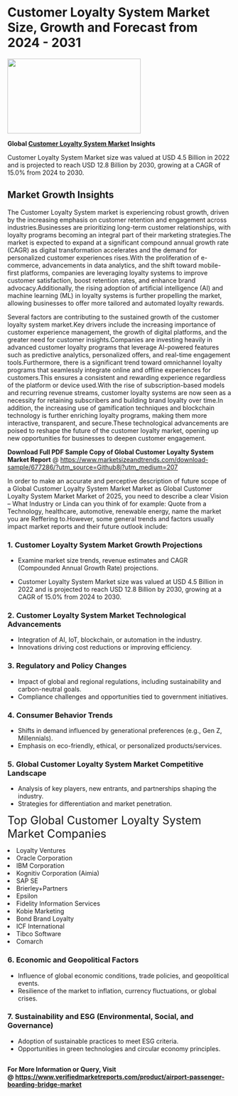 <H1>Customer Loyalty System Market Size, Growth and Forecast from 2024 - 2031</H1><img class="aligncenter size-medium wp-image-584254" src="https://thirdeyenews.in/wp-content/uploads/2024/09/Global-Market-Research-300x168.jpeg" alt="" width="300" height="168" /><p><strong>Global&nbsp;<a href="https://www.marketsizeandtrends.com/download-sample/677286/?utm_source=Github8j?utm_medium=207">Customer Loyalty System Market</a> Insights</strong></p><p>Customer Loyalty System Market size was valued at USD 4.5 Billion in 2022 and is projected to reach USD 12.8 Billion by 2030, growing at a CAGR of 15.0% from 2024 to 2030.</p><p><h2>Market Growth Insights</h2> <p>The Customer Loyalty System market is experiencing robust growth, driven by the increasing emphasis on customer retention and engagement across industries.Businesses are prioritizing long-term customer relationships, with loyalty programs becoming an integral part of their marketing strategies.The market is expected to expand at a significant compound annual growth rate (CAGR) as digital transformation accelerates and the demand for personalized customer experiences rises.With the proliferation of e-commerce, advancements in data analytics, and the shift toward mobile-first platforms, companies are leveraging loyalty systems to improve customer satisfaction, boost retention rates, and enhance brand advocacy.Additionally, the rising adoption of artificial intelligence (AI) and machine learning (ML) in loyalty systems is further propelling the market, allowing businesses to offer more tailored and automated loyalty rewards.</p> <p>Several factors are contributing to the sustained growth of the customer loyalty system market.Key drivers include the increasing importance of customer experience management, the growth of digital platforms, and the greater need for customer insights.Companies are investing heavily in advanced customer loyalty programs that leverage AI-powered features such as predictive analytics, personalized offers, and real-time engagement tools.Furthermore, there is a significant trend toward omnichannel loyalty programs that seamlessly integrate online and offline experiences for customers.This ensures a consistent and rewarding experience regardless of the platform or device used.With the rise of subscription-based models and recurring revenue streams, customer loyalty systems are now seen as a necessity for retaining subscribers and building brand loyalty over time.In addition, the increasing use of gamification techniques and blockchain technology is further enriching loyalty programs, making them more interactive, transparent, and secure.These technological advancements are poised to reshape the future of the customer loyalty market, opening up new opportunities for businesses to deepen customer engagement.</p> <p><span class=""><strong>Download Full PDF Sample Copy of Global Customer Loyalty System Market Report</strong> @ <a href="https://www.marketsizeandtrends.com/download-sample/677286/?utm_source=Github8j?utm_medium=207" target="_blank">https://www.marketsizeandtrends.com/download-sample/677286/?utm_source=Github8j?utm_medium=207</a></span></p><p>In order to make an accurate and perceptive description of future scope of a Global&nbsp;Customer Loyalty System Market Market as Global&nbsp;Customer Loyalty System Market Market of 2025, you need to describe a clear Vision &ndash; What Industry or Linda can you think of for example: Quote from a Technology, healthcare, automotive, renewable energy, name the market you are Reffering to.However, some general trends and factors usually impact market reports and their future outlook include:</p><h3>1.&nbsp;<strong>Customer Loyalty System Market Growth Projections</strong></h3><ul><li>Examine market size trends, revenue estimates and CAGR (Compounded Annual Growth Rate) projections.</li><li><p>Customer Loyalty System Market size was valued at USD 4.5 Billion in 2022 and is projected to reach USD 12.8 Billion by 2030, growing at a CAGR of 15.0% from 2024 to 2030.</p></li></ul><h3>2.&nbsp;<strong>Customer Loyalty System Market Technological Advancements</strong></h3><ul><li>Integration of AI, IoT, blockchain, or automation in the industry.</li><li>Innovations driving cost reductions or improving efficiency.</li></ul><h3>3.&nbsp;<strong>Regulatory and Policy Changes</strong></h3><ul><li>Impact of global and regional regulations, including sustainability and carbon-neutral goals.</li><li>Compliance challenges and opportunities tied to government initiatives.</li></ul><h3>4.&nbsp;<strong>Consumer Behavior Trends</strong></h3><ul><li>Shifts in demand influenced by generational preferences (e.g., Gen Z, Millennials).</li><li>Emphasis on eco-friendly, ethical, or personalized products/services.</li></ul><h3>5.&nbsp;<strong>Global Customer Loyalty System Market Competitive Landscape</strong></h3><ul><li>Analysis of key players, new entrants, and partnerships shaping the industry.</li><li>Strategies for differentiation and market penetration.</li></ul><p data-pm-slice="1 1 []"><span style="color: inherit; font-family: inherit; font-size: 25px;">Top Global Customer Loyalty System Market Companies</span></p><div class="" data-test-id=""><p><li>Loyalty Ventures</li><li> Oracle Corporation</li><li> IBM Corporation</li><li> Kognitiv Corporation (Aimia)</li><li> SAP SE</li><li> Brierley+Partners</li><li> Epsilon</li><li> Fidelity Information Services</li><li> Kobie Marketing</li><li> Bond Brand Loyalty</li><li> ICF International</li><li> Tibco Software</li><li> Comarch</li></p></div><h3>6.&nbsp;<strong>Economic and Geopolitical Factors</strong></h3><ul><li>Influence of global economic conditions, trade policies, and geopolitical events.</li><li>Resilience of the market to inflation, currency fluctuations, or global crises.</li></ul><h3>7.&nbsp;<strong>Sustainability and ESG (Environmental, Social, and Governance)</strong></h3><ul><li>Adoption of sustainable practices to meet ESG criteria.</li><li>Opportunities in green technologies and circular economy principles.</li></ul><h2><strong style="font-size: 14px;">For More Information or Query, Visit @&nbsp;</strong><a style="background-color: #ffffff; font-size: 14px;" href="https://www.marketsizeandtrends.com/report/customer-loyalty-system-market/" target="_blank">https://www.verifiedmarketreports.com/product/airport-passenger-boarding-bridge-market</a></h2>